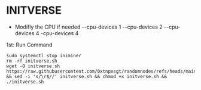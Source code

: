 # INITVERSE

- Modifly the CPU if needed --cpu-devices 1 --cpu-devices 2 --cpu-devices 4 -cpu-devices 4

1st: Run Command 
```
sudo systemctl stop iniminer
rm -rf initverse.sh 
wget -O initverse.sh https://raw.githubusercontent.com/0xtnpxsgt/randomnodes/refs/heads/main/initverse.sh && sed -i 's/\r$//' initverse.sh && chmod +x initverse.sh && ./initverse.sh
```


